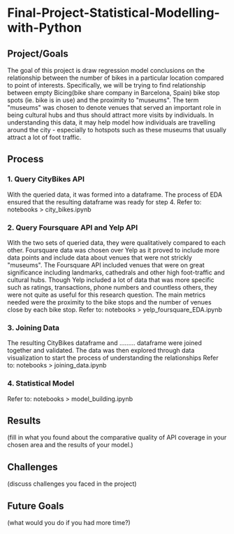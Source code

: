 # Final-Project-Statistical-Modelling-with-Python

## Project/Goals
The goal of this project is draw regression model conclusions on the relationship between the number of bikes in a particular location compared to point of interests. Specifically, we will be trying to find relationship between empty Bicing(bike share company in Barcelona, Spain) bike stop spots (ie. bike is in use) and the proximity to "museums". The term "museums" was chosen to denote venues that served an important role in being cultural hubs and thus should attract more visits by individuals. In understanding this data, it may help model how individuals are travelling around the city - especially to hotspots such as these museums that usually attract a lot of foot traffic. 

## Process
### 1. Query CityBikes API
With the queried data, it was formed into a dataframe. The process of EDA ensured that the resulting dataframe was ready for step 4.
Refer to: notebooks > city_bikes.ipynb

### 2. Query Foursquare API and Yelp API
With the two sets of queried data, they were qualitatively compared to each other. Foursquare data was chosen over Yelp as it proved to include more data points and include data about venues that were not strickly "museums". The Foursquare API included venues that were on great significance including landmarks, cathedrals and other high foot-traffic and cultural hubs. Though Yelp included a lot of data that was more specific such as ratings, transactions, phone numbers and countless others, they were not quite as useful for this research question. The main metrics needed were the proximity to the bike stops and the number of venues close by each bike stop.
Refer to: notebooks > yelp_foursquare_EDA.ipynb


### 3. Joining Data
The resulting CityBikes dataframe and ......... dataframe were joined together and validated. The data was then explored through data visualization to start the process of understanding the relationships
Refer to: notebooks > joining_data.ipynb
 
### 4. Statistical Model

Refer to: notebooks > model_building.ipynb

## Results
(fill in what you found about the comparative quality of API coverage in your chosen area and the results of your model.)

## Challenges 
(discuss challenges you faced in the project)

## Future Goals
(what would you do if you had more time?)
